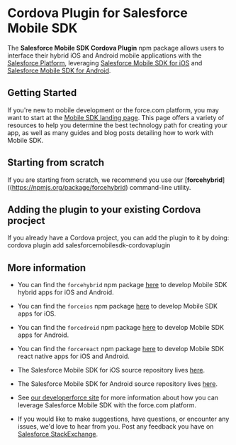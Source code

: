 # Cordova Plugin for Salesforce Mobile SDK

The **Salesforce Mobile SDK Cordova Plugin** npm package allows users to interface their hybrid iOS and Android mobile applications with the [Salesforce Platform](http://www.salesforce.com/platform/overview/), leveraging [Salesforce Mobile SDK for iOS](https://github.com/forcedotcom/SalesforceMobileSDK-iOS) and [Salesforce Mobile SDK for Android](https://github.com/forcedotcom/SalesforceMobileSDK-Android).

## Getting Started

If you're new to mobile development or the force.com platform, you may want to start at the [Mobile SDK landing page](http://wiki.developerforce.com/page/Mobile_SDK). This page offers a variety of resources to help you determine the best technology path for creating your app, as well as many guides and blog posts detailing how to work with Mobile SDK.

## Starting from scratch

If you are starting from scratch, we recommend you use our [**forcehybrid**]((https://npmjs.org/package/forcehybrid) command-line utility.

## Adding the plugin to your existing Cordova procject

If you already have a Cordova project, you can add the plugin to it by doing:
       cordova plugin add salesforcemobilesdk-cordovaplugin


## More information

- You can find the `forcehybrid` npm package [here](https://npmjs.org/package/forcehybrid) to develop Mobile SDK hybrid apps for iOS and Android.

- You can find the `forceios` npm package [here](https://npmjs.org/package/forcedroid) to develop Mobile SDK apps for iOS.

- You can find the `forcedroid` npm package [here](https://npmjs.org/package/forcedroid) to develop Mobile SDK apps for Android.

- You can find the `forcereact` npm package [here](https://npmjs.org/package/forcereact) to develop Mobile SDK react native apps for iOS and Android.

- The Salesforce Mobile SDK for iOS source repository lives [here](https://github.com/forcedotcom/SalesforceMobileSDK-iOS).

- The Salesforce Mobile SDK for Android source repository lives [here](https://github.com/forcedotcom/SalesforceMobileSDK-Android).

- See [our developerforce site](http://wiki.developerforce.com/page/Mobile_SDK) for more information about how you can leverage Salesforce Mobile SDK with the force.com platform.

- If you would like to make suggestions, have questions, or encounter any issues, we'd love to hear from you.  Post any feedback you have on [Salesforce StackExchange](https://salesforce.stackexchange.com/questions/tagged/mobilesdk).
